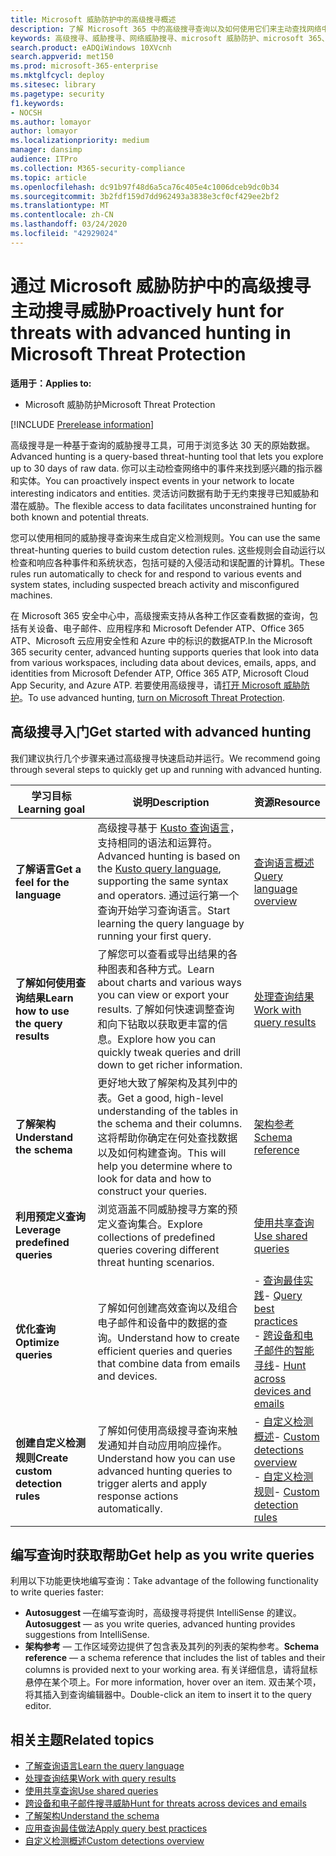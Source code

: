 ```yaml
---
title: Microsoft 威胁防护中的高级搜寻概述
description: 了解 Microsoft 365 中的高级搜寻查询以及如何使用它们来主动查找网络中的威胁和弱点
keywords: 高级搜寻、威胁搜寻、网络威胁搜寻、microsoft 威胁防护、microsoft 365、mtp、m365、搜索、查询、遥测、自定义检测、架构、kusto、microsoft 365、Microsoft 威胁防护
search.product: eADQiWindows 10XVcnh
search.appverid: met150
ms.prod: microsoft-365-enterprise
ms.mktglfcycl: deploy
ms.sitesec: library
ms.pagetype: security
f1.keywords:
- NOCSH
ms.author: lomayor
author: lomayor
ms.localizationpriority: medium
manager: dansimp
audience: ITPro
ms.collection: M365-security-compliance
ms.topic: article
ms.openlocfilehash: dc91b97f48d6a5ca76c405e4c1006dceb9dc0b34
ms.sourcegitcommit: 3b2fdf159d7dd962493a3838e3cf0cf429ee2bf2
ms.translationtype: MT
ms.contentlocale: zh-CN
ms.lasthandoff: 03/24/2020
ms.locfileid: "42929024"
---
```

# <a name="proactively-hunt-for-threats-with-advanced-hunting-in-microsoft-threat-protection"></a><span data-ttu-id="cdc6e-104">通过 Microsoft 威胁防护中的高级搜寻主动搜寻威胁</span><span class="sxs-lookup"><span data-stu-id="cdc6e-104">Proactively hunt for threats with advanced hunting in Microsoft Threat Protection</span></span>

<span data-ttu-id="cdc6e-105">**适用于：**</span><span class="sxs-lookup"><span data-stu-id="cdc6e-105">**Applies to:**</span></span>
- <span data-ttu-id="cdc6e-106">Microsoft 威胁防护</span><span class="sxs-lookup"><span data-stu-id="cdc6e-106">Microsoft Threat Protection</span></span>

[!INCLUDE [Prerelease information](../includes/prerelease.md)]

<span data-ttu-id="cdc6e-107">高级搜寻是一种基于查询的威胁搜寻工具，可用于浏览多达 30 天的原始数据。</span><span class="sxs-lookup"><span data-stu-id="cdc6e-107">Advanced hunting is a query-based threat-hunting tool that lets you explore up to 30 days of raw data.</span></span> <span data-ttu-id="cdc6e-108">你可以主动检查网络中的事件来找到感兴趣的指示器和实体。</span><span class="sxs-lookup"><span data-stu-id="cdc6e-108">You can proactively inspect events in your network to locate interesting indicators and entities.</span></span> <span data-ttu-id="cdc6e-109">灵活访问数据有助于无约束搜寻已知威胁和潜在威胁。</span><span class="sxs-lookup"><span data-stu-id="cdc6e-109">The flexible access to data facilitates unconstrained hunting for both known and potential threats.</span></span>

<span data-ttu-id="cdc6e-110">您可以使用相同的威胁搜寻查询来生成自定义检测规则。</span><span class="sxs-lookup"><span data-stu-id="cdc6e-110">You can use the same threat-hunting queries to build custom detection rules.</span></span> <span data-ttu-id="cdc6e-111">这些规则会自动运行以检查和响应各种事件和系统状态，包括可疑的入侵活动和误配置的计算机。</span><span class="sxs-lookup"><span data-stu-id="cdc6e-111">These rules run automatically to check for and respond to various events and system states, including suspected breach activity and misconfigured machines.</span></span>

<span data-ttu-id="cdc6e-112">在 Microsoft 365 安全中心中，高级搜索支持从各种工作区查看数据的查询，包括有关设备、电子邮件、应用程序和 Microsoft Defender ATP、Office 365 ATP、Microsoft 云应用安全性和 Azure 中的标识的数据ATP.</span><span class="sxs-lookup"><span data-stu-id="cdc6e-112">In the Microsoft 365 security center, advanced hunting supports queries that look into data from various workspaces, including data about devices, emails, apps, and identities from Microsoft Defender ATP, Office 365 ATP, Microsoft Cloud App Security, and Azure ATP.</span></span> <span data-ttu-id="cdc6e-113">若要使用高级搜寻，请[打开 Microsoft 威胁防护](mtp-enable.md)。</span><span class="sxs-lookup"><span data-stu-id="cdc6e-113">To use advanced hunting, [turn on Microsoft Threat Protection](mtp-enable.md).</span></span>

## <a name="get-started-with-advanced-hunting"></a><span data-ttu-id="cdc6e-114">高级搜寻入门</span><span class="sxs-lookup"><span data-stu-id="cdc6e-114">Get started with advanced hunting</span></span>

<span data-ttu-id="cdc6e-115">我们建议执行几个步骤来通过高级搜寻快速启动并运行。</span><span class="sxs-lookup"><span data-stu-id="cdc6e-115">We recommend going through several steps to quickly get up and running with advanced hunting.</span></span>

| <span data-ttu-id="cdc6e-116">学习目标</span><span class="sxs-lookup"><span data-stu-id="cdc6e-116">Learning goal</span></span> | <span data-ttu-id="cdc6e-117">说明</span><span class="sxs-lookup"><span data-stu-id="cdc6e-117">Description</span></span> | <span data-ttu-id="cdc6e-118">资源</span><span class="sxs-lookup"><span data-stu-id="cdc6e-118">Resource</span></span> |
|--|--|--|
| <span data-ttu-id="cdc6e-119">**了解语言**</span><span class="sxs-lookup"><span data-stu-id="cdc6e-119">**Get a feel for the language**</span></span> | <span data-ttu-id="cdc6e-120">高级搜寻基于 [Kusto 查询语言](https://docs.microsoft.com/azure/kusto/query/)，支持相同的语法和运算符。</span><span class="sxs-lookup"><span data-stu-id="cdc6e-120">Advanced hunting is based on the [Kusto query language](https://docs.microsoft.com/azure/kusto/query/), supporting the same syntax and operators.</span></span> <span data-ttu-id="cdc6e-121">通过运行第一个查询开始学习查询语言。</span><span class="sxs-lookup"><span data-stu-id="cdc6e-121">Start learning the query language by running your first query.</span></span> | [<span data-ttu-id="cdc6e-122">查询语言概述</span><span class="sxs-lookup"><span data-stu-id="cdc6e-122">Query language overview</span></span>](advanced-hunting-query-language.md) |
| <span data-ttu-id="cdc6e-123">**了解如何使用查询结果**</span><span class="sxs-lookup"><span data-stu-id="cdc6e-123">**Learn how to use the query results**</span></span> | <span data-ttu-id="cdc6e-124">了解您可以查看或导出结果的各种图表和各种方式。</span><span class="sxs-lookup"><span data-stu-id="cdc6e-124">Learn about charts and various ways you can view or export your results.</span></span> <span data-ttu-id="cdc6e-125">了解如何快速调整查询和向下钻取以获取更丰富的信息。</span><span class="sxs-lookup"><span data-stu-id="cdc6e-125">Explore how you can quickly tweak queries and drill down to get richer information.</span></span> | [<span data-ttu-id="cdc6e-126">处理查询结果</span><span class="sxs-lookup"><span data-stu-id="cdc6e-126">Work with query results</span></span>](advanced-hunting-query-results.md) |
| <span data-ttu-id="cdc6e-127">**了解架构**</span><span class="sxs-lookup"><span data-stu-id="cdc6e-127">**Understand the schema**</span></span> | <span data-ttu-id="cdc6e-128">更好地大致了解架构及其列中的表。</span><span class="sxs-lookup"><span data-stu-id="cdc6e-128">Get a good, high-level understanding of the tables in the schema and their columns.</span></span> <span data-ttu-id="cdc6e-129">这将帮助你确定在何处查找数据以及如何构建查询。</span><span class="sxs-lookup"><span data-stu-id="cdc6e-129">This will help you determine where to look for data and how to construct your queries.</span></span> | [<span data-ttu-id="cdc6e-130">架构参考</span><span class="sxs-lookup"><span data-stu-id="cdc6e-130">Schema reference</span></span>](advanced-hunting-schema-tables.md) |
| <span data-ttu-id="cdc6e-131">**利用预定义查询**</span><span class="sxs-lookup"><span data-stu-id="cdc6e-131">**Leverage predefined queries**</span></span> | <span data-ttu-id="cdc6e-132">浏览涵盖不同威胁搜寻方案的预定义查询集合。</span><span class="sxs-lookup"><span data-stu-id="cdc6e-132">Explore collections of predefined queries covering different threat hunting scenarios.</span></span> | [<span data-ttu-id="cdc6e-133">使用共享查询</span><span class="sxs-lookup"><span data-stu-id="cdc6e-133">Use shared queries</span></span>](advanced-hunting-shared-queries.md) |
| <span data-ttu-id="cdc6e-134">**优化查询**</span><span class="sxs-lookup"><span data-stu-id="cdc6e-134">**Optimize queries**</span></span> | <span data-ttu-id="cdc6e-135">了解如何创建高效查询以及组合电子邮件和设备中的数据的查询。</span><span class="sxs-lookup"><span data-stu-id="cdc6e-135">Understand how to create efficient queries and queries that combine data from emails and devices.</span></span> | <span data-ttu-id="cdc6e-136">- [查询最佳实践](advanced-hunting-shared-queries.md)</span><span class="sxs-lookup"><span data-stu-id="cdc6e-136">- [Query best practices](advanced-hunting-shared-queries.md)</span></span> <br><span data-ttu-id="cdc6e-137">- [跨设备和电子邮件的智能寻线](advanced-hunting-best-practices.md)</span><span class="sxs-lookup"><span data-stu-id="cdc6e-137">- [Hunt across devices and emails](advanced-hunting-best-practices.md)</span></span> |
| <span data-ttu-id="cdc6e-138">**创建自定义检测规则**</span><span class="sxs-lookup"><span data-stu-id="cdc6e-138">**Create custom detection rules**</span></span> | <span data-ttu-id="cdc6e-139">了解如何使用高级搜寻查询来触发通知并自动应用响应操作。</span><span class="sxs-lookup"><span data-stu-id="cdc6e-139">Understand how you can use advanced hunting queries to trigger alerts and apply response actions automatically.</span></span> | <span data-ttu-id="cdc6e-140">- [自定义检测概述](custom-detections-overview.md)</span><span class="sxs-lookup"><span data-stu-id="cdc6e-140">- [Custom detections overview](custom-detections-overview.md)</span></span><br><span data-ttu-id="cdc6e-141">- [自定义检测规则](custom-detection-rules.md)</span><span class="sxs-lookup"><span data-stu-id="cdc6e-141">- [Custom detection rules](custom-detection-rules.md)</span></span> |

## <a name="get-help-as-you-write-queries"></a><span data-ttu-id="cdc6e-142">编写查询时获取帮助</span><span class="sxs-lookup"><span data-stu-id="cdc6e-142">Get help as you write queries</span></span>
<span data-ttu-id="cdc6e-143">利用以下功能更快地编写查询：</span><span class="sxs-lookup"><span data-stu-id="cdc6e-143">Take advantage of the following functionality to write queries faster:</span></span>
- <span data-ttu-id="cdc6e-144">**Autosuggest** —在编写查询时，高级搜寻将提供 IntelliSense 的建议。</span><span class="sxs-lookup"><span data-stu-id="cdc6e-144">**Autosuggest** — as you write queries, advanced hunting provides suggestions from IntelliSense.</span></span> 
- <span data-ttu-id="cdc6e-145">**架构参考** — 工作区域旁边提供了包含表及其列的列表的架构参考。</span><span class="sxs-lookup"><span data-stu-id="cdc6e-145">**Schema reference** — a schema reference that includes the list of tables and their columns is provided next to your working area.</span></span> <span data-ttu-id="cdc6e-146">有关详细信息，请将鼠标悬停在某个项上。</span><span class="sxs-lookup"><span data-stu-id="cdc6e-146">For more information, hover over an item.</span></span> <span data-ttu-id="cdc6e-147">双击某个项，将其插入到查询编辑器中。</span><span class="sxs-lookup"><span data-stu-id="cdc6e-147">Double-click an item to insert it to the query editor.</span></span>


## <a name="related-topics"></a><span data-ttu-id="cdc6e-148">相关主题</span><span class="sxs-lookup"><span data-stu-id="cdc6e-148">Related topics</span></span>
- [<span data-ttu-id="cdc6e-149">了解查询语言</span><span class="sxs-lookup"><span data-stu-id="cdc6e-149">Learn the query language</span></span>](advanced-hunting-query-language.md)
- [<span data-ttu-id="cdc6e-150">处理查询结果</span><span class="sxs-lookup"><span data-stu-id="cdc6e-150">Work with query results</span></span>](advanced-hunting-query-results.md)
- [<span data-ttu-id="cdc6e-151">使用共享查询</span><span class="sxs-lookup"><span data-stu-id="cdc6e-151">Use shared queries</span></span>](advanced-hunting-shared-queries.md)
- [<span data-ttu-id="cdc6e-152">跨设备和电子邮件搜寻威胁</span><span class="sxs-lookup"><span data-stu-id="cdc6e-152">Hunt for threats across devices and emails</span></span>](advanced-hunting-query-emails-devices.md)
- [<span data-ttu-id="cdc6e-153">了解架构</span><span class="sxs-lookup"><span data-stu-id="cdc6e-153">Understand the schema</span></span>](advanced-hunting-schema-tables.md)
- [<span data-ttu-id="cdc6e-154">应用查询最佳做法</span><span class="sxs-lookup"><span data-stu-id="cdc6e-154">Apply query best practices</span></span>](advanced-hunting-best-practices.md)
- [<span data-ttu-id="cdc6e-155">自定义检测概述</span><span class="sxs-lookup"><span data-stu-id="cdc6e-155">Custom detections overview</span></span>](custom-detections-overview.md)